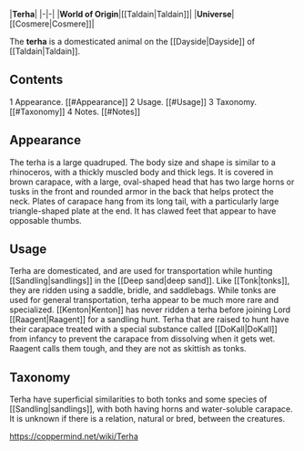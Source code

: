 |**Terha**|
|-|-|
|**World of Origin**|[[Taldain\|Taldain]]|
|**Universe**|[[Cosmere\|Cosmere]]|

The **terha** is a domesticated animal on the [[Dayside\|Dayside]] of [[Taldain\|Taldain]].

## Contents

1 Appearance. [[#Appearance]] 
2 Usage. [[#Usage]] 
3 Taxonomy. [[#Taxonomy]] 
4 Notes. [[#Notes]] 


## Appearance
The terha is a large quadruped. The body size and shape is similar to a rhinoceros, with a thickly muscled body and thick legs. It is covered in brown carapace, with a large, oval-shaped head that has two large horns or tusks in the front and rounded armor in the back that helps protect the neck. Plates of carapace hang from its long tail, with a particularly large triangle-shaped plate at the end. It has clawed feet that appear to have opposable thumbs.

## Usage
Terha are domesticated, and are used for transportation while hunting [[Sandling\|sandlings]] in the [[Deep sand\|deep sand]]. Like [[Tonk\|tonks]], they are ridden using a saddle, bridle, and saddlebags. While tonks are used for general transportation, terha appear to be much more rare and specialized. [[Kenton\|Kenton]] has never ridden a terha before joining Lord [[Raagent\|Raagent]] for a sandling hunt. Terha that are raised to hunt have their carapace treated with a special substance called [[DoKall\|DoKall]] from infancy to prevent the carapace from dissolving when it gets wet. Raagent calls them tough, and they are not as skittish as tonks.

## Taxonomy
Terha have superficial similarities to both tonks and some species of [[Sandling\|sandlings]], with both having horns and water-soluble carapace. It is unknown if there is a relation, natural or bred, between the creatures.



https://coppermind.net/wiki/Terha